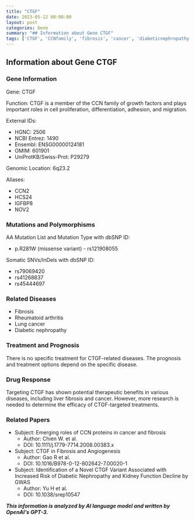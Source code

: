 ```yaml
---
title: "CTGF"
date: 2023-05-12 00:00:00
layout: post
categories: Gene
summary: "## Information about Gene CTGF"
tags: ['CTGF', 'CCNfamily', 'fibrosis', 'cancer', 'diabeticnephropathy', 'missensevariant', 'somaticmutations', 'targetedtherapy']
---
```


## Information about Gene CTGF

### Gene Information

Gene: CTGF

Function: CTGF is a member of the CCN family of growth factors and plays important roles in cell proliferation, differentiation, adhesion, and migration.

External IDs: 
- HGNC: 2506
- NCBI Entrez: 1490
- Ensembl: ENSG00000124181
- OMIM: 601901
- UniProtKB/Swiss-Prot: P29279

Genomic Location: 6q23.2

Aliases: 
- CCN2
- HCS24
- IGFBP8
- NOV2

### Mutations and Polymorphisms

AA Mutation List and Mutation Type with dbSNP ID:
- p.R281W (missense variant) - rs121908055

Somatic SNVs/InDels with dbSNP ID:
- rs79069420
- rs41268837
- rs45444697

### Related Diseases

- Fibrosis
- Rheumatoid arthritis
- Lung cancer
- Diabetic nephropathy

### Treatment and Prognosis

There is no specific treatment for CTGF-related diseases. The prognosis and treatment options depend on the specific disease. 

### Drug Response

Targeting CTGF has shown potential therapeutic benefits in various diseases, including liver fibrosis and cancer. However, more research is needed to determine the efficacy of CTGF-targeted treatments.

### Related Papers

- Subject: Emerging roles of CCN proteins in cancer and fibrosis
  - Author: Chien W. et al.
  - DOI: 10.1111/j.1779-7714.2008.00383.x
- Subject: CTGF in Fibrosis and Angiogenesis
  - Author: Gao R et al.
  - DOI: 10.1016/B978-0-12-802642-7.00020-1
- Subject: Identification of a Novel CTGF Variant Associated with Increased Risk of Diabetic Nephropathy and Kidney Function Decline by GWAS
  - Author: Yu H et al.
  - DOI: 10.1038/srep10547

**_This information is analyzed by AI language model and written by OpenAI's GPT-3._**